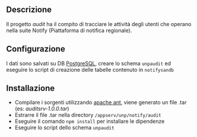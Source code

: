 ## Descrizione

Il progetto _audit_ ha il compito di tracciare le attività degli utenti che operano nella suite Notify (Piattaforma di notifica regionale).

## Configurazione

I dati sono salvati su DB [PostgreSQL](https://www.postgresql.org/), creare lo schema `unpaudit` ed eseguire lo script di creazione delle tabelle contenuto in `notifysandb` 

## Installazione

* Compilare i sorgenti utilizzando [apache ant](https://ant.apache.org/), viene generato un file .tar (es: _auditsrv-1.0.0.tar_)
* Estrarre il file .tar nella directory `/appserv/unp/notify/audit`
* Eseguire il comando `npm install` per installare le dipendenze
* Eseguire lo script dello schema `unpaudit`
